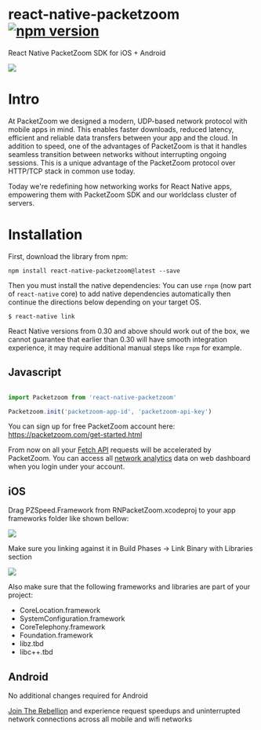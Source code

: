 # react-native-packetzoom [![npm version](https://img.shields.io/npm/v/react-native-packetzoom.svg?style=flat)](https://www.npmjs.com/package/react-native-packetzoom)

React Native PacketZoom SDK for iOS + Android

![](http://i.imgur.com/GPEgdkT.png)


# Intro

At PacketZoom we designed a modern, UDP-based network protocol with mobile apps in mind. This enables faster downloads, reduced latency, efficient and reliable data transfers between your app and the cloud. In addition to speed, one of the advantages of PacketZoom is that it handles seamless transition between networks without interrupting ongoing sessions. This is a unique advantage of the PacketZoom protocol over HTTP/TCP stack in common use today. 

Today we're redefining how networking works for React Native apps, empowering them with PacketZoom SDK and our worldclass cluster of servers.

# Installation

First, download the library from npm:

```
npm install react-native-packetzoom@latest --save
```

Then you must install the native dependencies: You can use `rnpm` (now part of `react-native` core) to
add native dependencies automatically then continue the directions below depending on your target OS.

   `$ react-native link`
   
React Native versions from 0.30 and above should work out of the box, we cannot guarantee that earlier than 0.30
will have smooth integration experience, it may require additional manual steps like `rnpm` for example.

## Javascript
```js

import Packetzoom from 'react-native-packetzoom'

Packetzoom.init('packetzoom-app-id', 'packetzoom-api-key')
```

You can sign up for free PacketZoom account here: https://packetzoom.com/get-started.html

From now on all your [Fetch API](https://developer.mozilla.org/en-US/docs/Web/API/Fetch_API) requests will be accelerated
by PacketZoom. You can access all [network analytics](https://packetzoom.com/blog/introducing-http-optimizer-and-analytics-service.html) data on web dashboard when you login under your account.


## iOS

Drag PZSpeed.Framework from RNPacketZoom.xcodeproj to your app frameworks folder like shown bellow:

![](http://i.imgur.com/z71C8Nh.png)


Make sure you linking against it in Build Phases -> Link Binary with Libraries section

![](http://i.imgur.com/e6ftLfX.png)

Also make sure that the following frameworks and libraries are part of your project: 

- CoreLocation.framework
- SystemConfiguration.framework
- CoreTelephony.framework
- Foundation.framework
- libz.tbd
- libc++.tbd

## Android

No additional changes required for Android


[Join The Rebellion](https://packetzoom.com/get-started.html) and experience request speedups and uninterrupted network connections across all mobile and wifi networks
